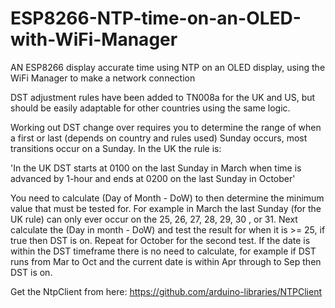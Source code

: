 # ESP8266-NTP-time-on-an-OLED-with-WiFi-Manager
AN ESP8266 display accurate time using NTP on an OLED display, using the WiFi Manager to make a network connection

DST adjustment rules have been added to TN008a for the UK and US, but should be easily adaptable for other countries using the same logic.

Working out DST change over requires you to determine the range of when a first or last (depends on country and rules used) Sunday occurs, most transitions occur on a Sunday. In the UK the rule is:

'In the UK DST starts at 0100 on the last Sunday in March when time is advanced by 1-hour and ends at 0200 on the last Sunday in October'

You need to calculate (Day of Month - DoW) to then determine the minimum value that must be tested for. For example in March the last Sunday (for the UK rule) can only ever occur on the 25, 26, 27, 28, 29, 30 , or 31. Next calculate the (Day in month - DoW) and test the result for when it is >= 25, if true then DST is on. Repeat for October for the second test. If the date is within the DST timeframe there is no need to calculate, for example if DST runs from Mar to Oct and the current date is within Apr through to Sep then DST is on.

Get the NtpClient from here: https://github.com/arduino-libraries/NTPClient



